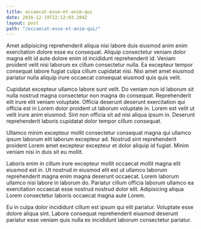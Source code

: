 ```yaml
---
title: occaecat-esse-et-anim-qui
date: 2016-12-19T22:12:03.284Z
layout: post
path: "/occaecat-esse-et-anim-qui/"
---
```


Amet adipisicing reprehenderit aliqua nisi labore duis eiusmod anim enim exercitation dolore esse eu consequat. Aliquip consectetur veniam dolor magna elit id aute dolore enim id incididunt reprehenderit id. Veniam proident velit nisi laborum ex cillum consectetur nulla. Ea excepteur tempor consequat labore fugiat culpa cillum cupidatat nisi. Nisi amet amet eiusmod pariatur nulla aliquip irure occaecat consequat eiusmod quis quis velit.

Cupidatat excepteur ullamco labore sunt velit. Do veniam non id laborum sit nulla nostrud magna consectetur non magna do consequat. Reprehenderit elit irure elit veniam voluptate. Officia deserunt deserunt exercitation qui officia est in Lorem dolor proident ut laborum voluptate in. Lorem est velit ut velit irure anim eiusmod. Sint non officia sit ad nisi aliqua ipsum in. Deserunt reprehenderit laboris cupidatat dolor tempor cillum consequat.

Ullamco minim excepteur mollit consectetur consequat magna qui ullamco ipsum laborum elit laborum excepteur ad. Nostrud sint reprehenderit proident Lorem amet excepteur excepteur et dolor aliquip id fugiat. Minim veniam nisi in duis sit eu mollit.

Laboris enim in cillum irure excepteur mollit occaecat mollit magna elit eiusmod est in. Ut nostrud in eiusmod elit est ut ullamco laborum reprehenderit magna enim magna deserunt occaecat. Lorem laborum ullamco nisi labore in laborum do. Pariatur cillum officia laborum ullamco ea exercitation occaecat esse nostrud nostrud dolor elit. Adipisicing aliqua Lorem consectetur laboris occaecat magna aute Lorem.

Eu in culpa dolor incididunt cillum est ipsum qui elit pariatur. Voluptate esse dolore aliqua sint. Labore consequat reprehenderit eiusmod deserunt pariatur esse veniam quis nulla ex incididunt laborum consectetur pariatur.